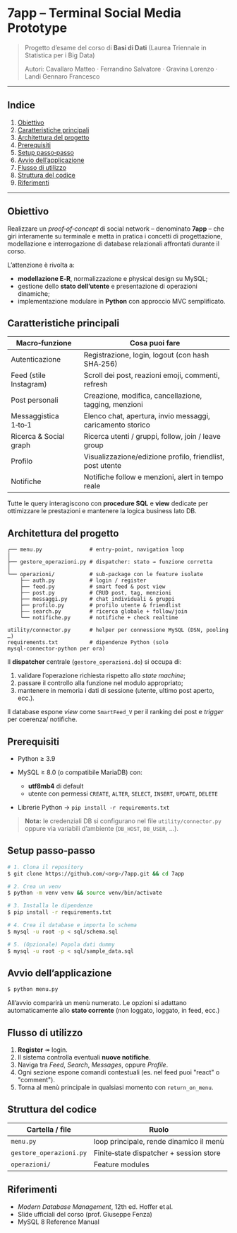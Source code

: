 # 7app – Terminal Social Media Prototype

> Progetto d’esame del corso di **Basi di Dati** (Laurea Triennale in Statistica per i Big Data)
>
> Autori: Cavallaro Matteo · Ferrandino Salvatore · Gravina Lorenzo · Landi Gennaro Francesco

---

## Indice

1. [Obiettivo](#obiettivo)
2. [Caratteristiche principali](#caratteristiche-principali)
3. [Architettura del progetto](#architettura-del-progetto)
4. [Prerequisiti](#prerequisiti)
5. [Setup passo‑passo](#setup-passo-passo)
6. [Avvio dell’applicazione](#avvio-dellapplicazione)
7. [Flusso di utilizzo](#flusso-di-utilizzo)
8. [Struttura del codice](#struttura-del-codice)
9. [Riferimenti](#riferimenti)

---

## Obiettivo

Realizzare un *proof‑of‑concept* di social network – denominato **7app** – che giri interamente su terminale e metta in pratica i concetti di progettazione, modellazione e interrogazione di database relazionali affrontati durante il corso.

L’attenzione è rivolta a:

* **modellazione E‑R**, normalizzazione e physical design su MySQL;
* gestione dello **stato dell’utente** e presentazione di operazioni dinamiche;
* implementazione modulare in **Python** con approccio MVC semplificato.

## Caratteristiche principali

| Macro‑funzione         | Cosa puoi fare                                             |
| ---------------------- | ---------------------------------------------------------- |
| Autenticazione         | Registrazione, login, logout (con hash SHA‑256)            |
| Feed (stile Instagram) | Scroll dei post, reazioni emoji, commenti, refresh         |
| Post personali         | Creazione, modifica, cancellazione, tagging, menzioni      |
| Messaggistica 1‑to‑1   | Elenco chat, apertura, invio messaggi, caricamento storico |
| Ricerca & Social graph | Ricerca utenti / gruppi, follow, join / leave group        |
| Profilo                | Visualizzazione/edizione profilo, friendlist, post utente  |
| Notifiche              | Notifiche follow e menzioni, alert in tempo reale          |

Tutte le query interagiscono con **procedure SQL** e **view** dedicate per ottimizzare le prestazioni e mantenere la logica business lato DB.

## Architettura del progetto

```text
┌── menu.py               # entry‑point, navigation loop
│
├── gestore_operazioni.py # dispatcher: stato → funzione corretta
│
└── operazioni/           # sub‑package con le feature isolate
    ├── auth.py           # login / register
    ├── feed.py           # smart feed & post view
    ├── post.py           # CRUD post, tag, menzioni
    ├── messaggi.py       # chat individuali & gruppi
    ├── profilo.py        # profilo utente & friendlist
    ├── search.py         # ricerca globale + follow/join
    └── notifiche.py      # notifiche + check realtime

utility/connector.py      # helper per connessione MySQL (DSN, pooling …)
requirements.txt          # dipendenze Python (solo mysql‑connector‑python per ora)
```

Il **dispatcher** centrale (`gestore_operazioni.do`) si occupa di:

1. validare l’operazione richiesta rispetto allo *state machine*;
2. passare il controllo alla funzione nel modulo appropriato;
3. mantenere in memoria i dati di sessione (utente, ultimo post aperto, ecc.).

Il database espone *view* come `SmartFeed_V` per il ranking dei post e *trigger* per coerenza/ notifiche.

## Prerequisiti

* Python ≥ 3.9
* MySQL ≥ 8.0 (o compatibile MariaDB) con:

  * **utf8mb4** di default
  * utente con permessi `CREATE`, `ALTER`, `SELECT`, `INSERT`, `UPDATE`, `DELETE`
* Librerie Python → `pip install -r requirements.txt`

> **Nota:** le credenziali DB si configurano nel file `utility/connector.py` oppure via variabili d’ambiente (`DB_HOST`, `DB_USER`, …).

## Setup passo‑passo

```bash
# 1. Clona il repository
$ git clone https://github.com/<org>/7app.git && cd 7app

# 2. Crea un venv
$ python -m venv venv && source venv/bin/activate

# 3. Installa le dipendenze
$ pip install -r requirements.txt

# 4. Crea il database e importa lo schema
$ mysql -u root -p < sql/schema.sql

# 5. (Opzionale) Popola dati dummy
$ mysql -u root -p < sql/sample_data.sql
```

## Avvio dell’applicazione

```bash
$ python menu.py
```

All’avvio comparirà un menù numerato. Le opzioni si adattano automaticamente allo **stato corrente** (non loggato, loggato, in feed, ecc.)

## Flusso di utilizzo

1. **Register** ↠ login.
2. Il sistema controlla eventuali **nuove notifiche**.
3. Naviga tra *Feed*, *Search*, *Messages*, oppure *Profile*.
4. Ogni sezione espone comandi contestuali (es. nel feed puoi "react" o "comment").
5. Torna al menù principale in qualsiasi momento con `return_on_menu`.

## Struttura del codice

| Cartella / file         | Ruolo                                     |
| ----------------------- | ----------------------------------------- |
| `menu.py`               | loop principale, rende dinamico il menù   |
| `gestore_operazioni.py` | Finite‑state dispatcher + session store   |
| `operazioni/`           | Feature modules                           |


## Riferimenti

* *Modern Database Management*, 12th ed. Hoffer et al.
* Slide ufficiali del corso (prof. Giuseppe Fenza)
* MySQL 8 Reference Manual